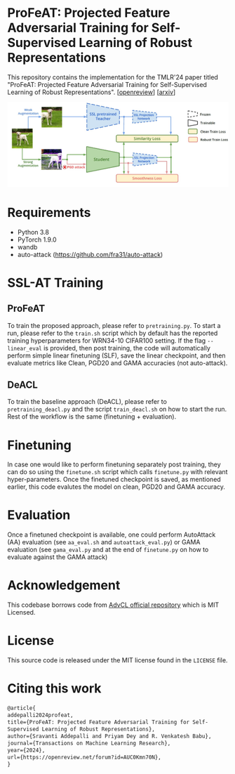 # ProFeAT: Projected Feature Adversarial Training for Self-Supervised Learning of Robust Representations
This repository contains the implementation for the TMLR'24 paper titled "ProFeAT: Projected Feature Adversarial Training for Self-Supervised Learning of Robust Representations". [[openreview](https://openreview.net/forum?id=AUC0Kmn70N)] [[arxiv](https://arxiv.org/abs/2406.05796)]

![plot](./ProFeAT.jpg)

# Requirements
- Python 3.8
- PyTorch 1.9.0
- wandb
- auto-attack (https://github.com/fra31/auto-attack)

# SSL-AT Training
## ProFeAT
To train the proposed approach, please refer to `pretraining.py`. To start a run, please refer to the `train.sh` script which by default has the reported training hyperparameters for WRN34-10 CIFAR100 setting. If the flag `--linear_eval` is provided, then post training, the code will automatically perform simple linear finetuning (SLF), save the linear checkpoint, and then evaluate metrics like Clean, PGD20 and GAMA accuracies (not auto-attack).


## DeACL
To train the baseline approach (DeACL), please refer to `pretraining_deacl.py` and the script `train_deacl.sh` on how to start the run. Rest of the workflow is the same (finetuning + evaluation).

# Finetuning
In case one would like to perform finetuning separately post training, they can do so using the `finetune.sh` script which calls `finetune.py` with relevant hyper-parameters. Once the finetuned checkpoint is saved, as mentioned earlier, this code evalutes the model on clean, PGD20 and GAMA accuracy.

# Evaluation
Once a finetuned checkpoint is available, one could perform AutoAttack (AA) evaluation (see `aa_eval.sh` and `autoattack_eval.py`) or GAMA evaluation (see `gama_eval.py` and at the end of `finetune.py` on how to evaluate against the GAMA attack)

# Acknowledgement
This codebase borrows code from [AdvCL official repository](https://github.com/LijieFan/AdvCL/tree/main) which is MIT Licensed.

# License
This source code is released under the MIT license found in the `LICENSE` file.

# Citing this work
```
@article{
addepalli2024profeat,
title={ProFeAT: Projected Feature Adversarial Training for Self-Supervised Learning of Robust Representations},
author={Sravanti Addepalli and Priyam Dey and R. Venkatesh Babu},
journal={Transactions on Machine Learning Research},
year={2024},
url={https://openreview.net/forum?id=AUC0Kmn70N},
}
```
